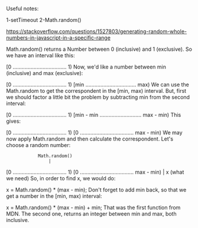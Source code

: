  Useful notes:

 1-setTimeout
 2-Math.random()

https://stackoverflow.com/questions/1527803/generating-random-whole-numbers-in-javascript-in-a-specific-range

Math.random() returns a Number between 0 (inclusive) and 1 (exclusive). So we have an interval like this:

[0 .................................... 1)
Now, we'd like a number between min (inclusive) and max (exclusive):

[0 .................................... 1)
[min .................................. max)
We can use the Math.random to get the correspondent in the [min, max) interval. But, first we should factor a little bit the problem by subtracting min from the second interval:

[0 .................................... 1)
[min - min ............................ max - min)
This gives:

[0 .................................... 1)
[0 .................................... max - min)
We may now apply Math.random and then calculate the correspondent. Let's choose a random number:

                Math.random()
                    |
[0 .................................... 1)
[0 .................................... max - min)
                    |
                    x (what we need)
So, in order to find x, we would do:

x = Math.random() * (max - min);
Don't forget to add min back, so that we get a number in the [min, max) interval:

x = Math.random() * (max - min) + min;
That was the first function from MDN. The second one, returns an integer between min and max, both inclusive.
